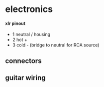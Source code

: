 # electronics

#### xlr pinout

* 1 neutral / housing
* 2 hot +
* 3 cold - (bridge to neutral for RCA source)

## connectors

## guitar wiring